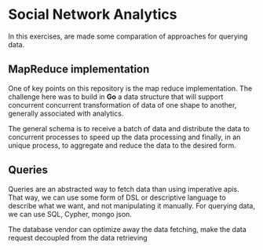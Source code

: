 # Social Network Analytics

In this exercises, are made some comparation of approaches for querying data.

## MapReduce implementation

One of key points on this repository is the map reduce implementation. The challenge here was to build in **Go** a data structure that will support concurrent concurrent transformation of data of one shape to another, generally associated with analytics.

The general schema is to receive a batch of data and distribute the data to concurrent processes to speed up the data processing and finally, in an unique process, to aggregate and reduce the data to the desired form.

## Queries

Queries are an abstracted way to fetch data than using imperative apis.
That way, we can use some form of DSL or descriptive language to describe what we want, and not manipulating it manually.
For querying data, we can use SQL, Cypher, mongo json.

The database vendor can optimize away the data fetching, make the data request decoupled from the data retrieving
